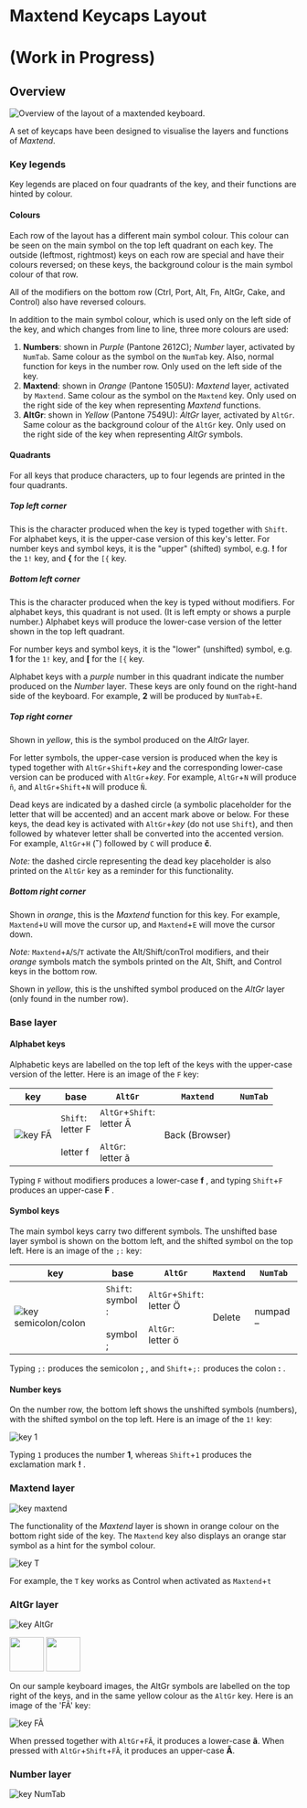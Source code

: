 # Maxtend Keycaps Layout

# (Work in Progress)

## Overview

![Overview of the layout of a maxtended keyboard.](../images/Maxtend-black.png)

A set of keycaps have been designed to visualise the layers and functions of *Maxtend*.

### Key legends

Key legends are placed on four quadrants of the key, and their functions are hinted by colour.

#### Colours

Each row of the layout has a different main symbol colour. This colour can be seen on the main symbol on the top left quadrant on each key. The outside (leftmost, rightmost) keys on each row are special and have their colours reversed; on these keys, the background colour is the main symbol colour of that row.

All of the modifiers on the bottom row (Ctrl, Port, Alt, Fn, AltGr, Cake, and Control) also have reversed colours.

In addition to the main symbol colour, which is used only on the left side of the key, and which changes from line to line, three more colours are used:

1. **Numbers**: shown in _Purple_ (Pantone 2612C); _Number_ layer, activated by `NumTab`. Same colour as the symbol on the `NumTab` key. Also, normal function for keys in the number row. Only used on the left side of the key.
2. **Maxtend**: shown in _Orange_ (Pantone 1505U): _Maxtend_ layer, activated by `Maxtend`. Same colour as the symbol on the `Maxtend` key. Only used on the right side of the key when representing _Maxtend_ functions.
3. **AltGr**: shown in _Yellow_ (Pantone 7549U): _AltGr_ layer, activated by `AltGr`. Same colour as the background colour of the `AltGr` key. Only used on the right side of the key when representing _AltGr_ symbols.

#### Quadrants

For all keys that produce characters, up to four legends are printed in the four quadrants.

##### Top left corner

This is the character produced when the key is typed together with `Shift`. For alphabet keys, it is the upper-case version of this key's letter. For number keys and symbol keys, it is the "upper" (shifted) symbol, e.g. **!** for the `1!` key, and **\{** for the `[{` key.

##### Bottom left corner

This is the character produced when the key is typed without modifiers. For alphabet keys, this quadrant is not used. (It is left empty or shows a purple number.) Alphabet keys will produce the lower-case version of the letter shown in the top left quadrant.

For number keys and symbol keys, it is the "lower" (unshifted) symbol, e.g. **1** for the `1!` key, and **\[** for the `[{` key.

Alphabet keys with a _purple_ number in this quadrant indicate the number produced on the _Number_ layer. These keys are only found on the right-hand side of the keyboard. For example, **2** will be produced by `NumTab`+`E`.

##### Top right corner

Shown in _yellow_, this is the symbol produced on the _AltGr_ layer.

For letter symbols, the upper-case version is produced when the key is typed together with `AltGr`+`Shift`+_key_ and the corresponding lower-case version can be produced with `AltGr`+_key_. For example, `AltGr`+`N` will produce `ñ`, and `AltGr`+`Shift`+`N` will produce `Ñ`.

Dead keys are indicated by a dashed circle (a symbolic placeholder for the letter that will be accented) and an accent mark above or below. For these keys, the dead key is activated with `AltGr`+_key_ (do not use `Shift`), and then followed by whatever letter shall be converted into the accented version. For example, `AltGr`+`H` (**ˇ**) followed by `C` will produce **č**.

_Note:_ the dashed circle representing the dead key placeholder is also printed on the `AltGr` key as a reminder for this functionality.

##### Bottom right corner

Shown in _orange_, this is the _Maxtend_ function for this key. For example, `Maxtend`+`U` will move the cursor up, and `Maxtend`+`E` will move the cursor down.

_Note:_ `Maxtend`+`A`/`S`/`T` activate the Alt/Shift/conTrol modifiers, and their _orange_ symbols match the symbols printed on the Alt, Shift, and Control keys in the bottom row.

Shown in _yellow_, this is the unshifted symbol produced on the _AltGr_ layer (only found in the number row).


### Base layer

#### Alphabet keys

Alphabetic keys are labelled on the top left of the keys with the upper-case version of the letter. Here is an image of the `F` key:

| key | base | `AltGr` | `Maxtend` | `NumTab` |
| --- | --- | --- | --- | --- |
| ![key FÃ](../images/key-F.png) | `Shift`:<br/>letter F<br/><br/>letter f | `AltGr`+`Shift`:<br/>letter Ã<br/><br/> `AltGr`:<br/>letter ã | Back (Browser) | |

Typing `F` without modifiers produces a lower-case **f** , and typing `Shift`+`F` produces an upper-case **F** .

#### Symbol keys

The main symbol keys carry two different symbols. The unshifted base layer symbol is shown on the bottom left, and the shifted symbol on the top left. Here is an image of the `;:` key:

| key | base | `AltGr` | `Maxtend` | `NumTab` |
| --- | --- | --- | --- | --- |
| ![key semicolon/colon](../images/key-semicolon.png) | `Shift`:<br/>symbol :<br/><br/>symbol ; | `AltGr`+`Shift`:<br/>letter Ö<br/><br/> `AltGr`:<br/>letter ö | Delete | numpad – |

Typing `;:` produces the semicolon **;** , and  `Shift`+`;:` produces the colon **:** .

#### Number keys

On the number row, the bottom left shows the unshifted symbols (numbers), with the shifted symbol on the top left. Here is an image of the `1!` key:

![key 1](../images/key-1.png) 

Typing `1` produces the number **1**, whereas `Shift`+`1` produces the exclamation mark **!** .

### Maxtend layer

![key maxtend](../images/key-maxtend.png)

The functionality of the _Maxtend_ layer is shown in orange colour on the bottom right side of the key. The `Maxtend` key also displays an orange star symbol as a hint for the symbol colour.

![key T](../images/key-T.png)

For example, the `T` key works as Control when activated as `Maxtend`+`t`

### AltGr layer

![key AltGr](../images/key-altgr.png)

<a href="../images/key-maxtend.png"><img src="../images/key-maxtend.png" height=60px></a>
<a href="../images/key-altgr.png"><img src="../images/key-altgr.png" height=60px></a>

On our sample keyboard images, the AltGr symbols are labelled on the top right of the keys, and in the same yellow colour as the `AltGr` key. Here is an image of the 'FÃ' key:

![key FÃ](../images/key-F.png)

When pressed together with `AltGr`+`FÃ`, it produces a lower-case **ã**. When pressed with `AltGr`+`Shift`+`FÃ`, it produces an upper-case **Ã**.

### Number layer

![key NumTab](../images/key-numtab.png)

